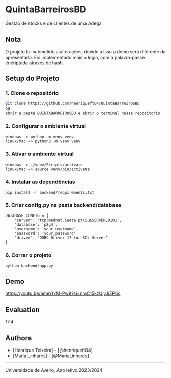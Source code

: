 # QuintaBarreirosBD
Gestão de stocks e de clientes de uma Adega

## Nota 
O projeto foi submetido a alterações, devido a isso a demo será diferente da apresentada.
Foi implementado mais o login, com a palavra-passe encriptada atraves de hash.

## Setup do Projeto

### 1. Clone o repositório
```bash
git clone https://github.com/henriqueft04/QuintaBarreirosBD
ou
abrir a pasta QUINTABARREIROSBD e abrir o terminal nesse repositorio
```
### 2. Configurar o ambiente virtual
```
windows -> python -m venv venv
linux/Mac -> python3 -m venv venv
```
### 3. Ativar o ambiente virtual
```
windows -> ./venv/Scripts/activate
linux/Mac -> source venv/bin/activate
```
### 4. Instalar as dependências
```
pip install -r backend/requirements.txt
```
### 5. Criar config.py na pasta backend/database
```
DATABASE_CONFIG = {
    'server': 'tcp:mednat.ieeta.pt\SQLSERVER,8101',
    'database': 'p8g4',
    'username': 'your_username',
    'password': 'your_password',
    'driver': 'ODBC Driver 17 for SQL Server'
}
```
### 6. Correr o projeto 
```
python backend/app.py
```

## Demo
https://youtu.be/ameYtxM-Pw8?si=nmC15kzUjyJjZP6c

## Evaluation
17.4

## Authors
* [Henrique Teixeira] - [@henriqueft04]
* [Maria Linhares] - [@MariaLinhares]

---

Universidade de Aveiro, Ano letivo 2023/2024
